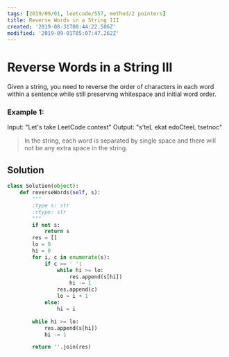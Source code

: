 ```yaml
---
tags: [2019/09/01, leetcode/557, method/2 pointers]
title: Reverse Words in a String III
created: '2019-08-31T08:44:22.506Z'
modified: '2019-09-01T05:07:47.262Z'
---
```


# Reverse Words in a String III


Given a string, you need to reverse the order of characters in each word within a sentence while still preserving whitespace and initial word order.

### Example 1:

Input: "Let's take LeetCode contest"
Output: "s'teL ekat edoCteeL tsetnoc"

> In the string, each word is separated by single space and there will not be any extra space in the string.


## Solution

```python
class Solution(object):
    def reverseWords(self, s):
        """
        :type s: str
        :rtype: str
        """
        if not s:
            return s
        res = []
        lo = 0
        hi = 0
        for i, c in enumerate(s):
            if c == ' ':
                while hi >= lo:
                    res.append(s[hi])
                    hi -= 1
                res.append(c)
                lo = i + 1
            else:
                hi = i

        while hi >= lo:
            res.append(s[hi])
            hi -= 1

        return ''.join(res)
```
